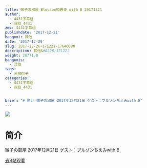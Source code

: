 ```yaml
---
title: 徹子の部屋 Blouson知惠美 with B 20171221
author:
  - 4431字幕组
  - 叔叔_4431
zmz: 4431字幕组
publishdate: '2017-12-21'
bangumi: 其他
date: '2017-12-29'
slug: 2017-12-26-171221-17646080
description: 其他&#8226;171221
weight: 28771.0
bangumis:
  - 其他
tags:
  - 黑柳彻子
categories:
  - 4431字幕组
  - 叔叔_4431


brief: "# 简介 徹子の部屋 2017年12月21日 ゲスト：ブルゾンちえみwith B"
---
```

![](https://i.imgur.com/UlvveeG.png)
# 简介  
徹子の部屋 2017年12月21日
ゲスト：ブルゾンちえみwith B  

[去B站观看](https://www.bilibili.com/video/av17646080/)
 
